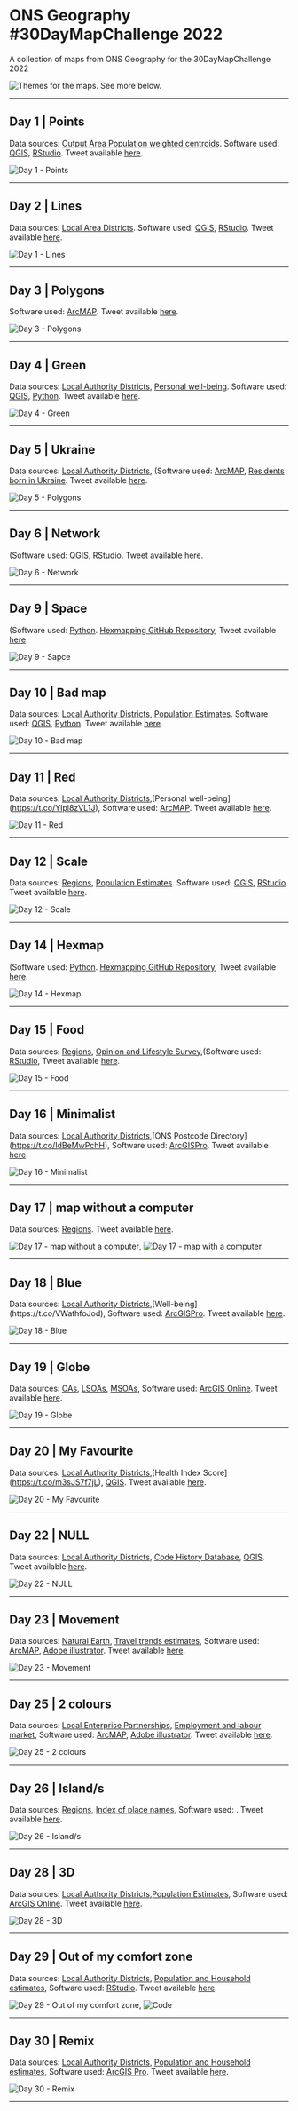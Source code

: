 # ONS Geography #30DayMapChallenge 2022
A collection of maps from ONS Geography for the 30DayMapChallenge 2022

![Themes for the maps. See more below.](https://github.com/ONSgeo/ONS_30DayMapChallenge_2022/blob/main/maps/30dmc-2022.png)

_________________

## Day 1 | Points

Data sources: [Output Area Population weighted centroids](https://geoportal.statistics.gov.uk/search?collection=Dataset&sort=name&tags=all(CTD_OA)). Software used: [QGIS](https://qgis.org), [RStudio](https://www.rstudio.com/). Tweet available [here](https://twitter.com/ONSgeography/status/1587399059224018945).

![Day 1 - Points](https://github.com/ONSgeo/ONS_30DayMapChallenge_2022/blob/main/maps/Day1_Points.png)

_________________

## Day 2 | Lines


Data sources: [Local Area Districts](https://geoportal.statistics.gov.uk/search?collection=Dataset&sort=name&tags=all(CTD_OA)). Software used: [QGIS](https://qgis.org), [RStudio](https://www.rstudio.com/). Tweet available [here](https://twitter.com/ONSgeography/status/1587746336618733570).

![Day 1 - Lines](https://github.com/ONSgeo/ONS_30DayMapChallenge_2022/blob/main/maps/Day2_Lines.png)

_________________


## Day 3 | Polygons

Software used: [ArcMAP](https://learn.arcgis.com/en/projects/get-started-with-arcmap/). Tweet available [here](https://twitter.com/ONSgeography/status/1588108730868146181).

![Day 3 - Polygons](https://github.com/ONSgeo/ONS_30DayMapChallenge_2022/blob/main/maps/Day3_Polygons.png)

_________________


## Day 4 | Green

Data sources: [Local Authority Districts](https://geoportal.statistics.gov.uk/search?collection=Dataset&sort=name&tags=all(BDY_LAD%2CDEC_2021)), [Personal well-being](https://t.co/YSoyfwpk18). Software used: [QGIS](https://qgis.org), [Python](https://www.python.org/). Tweet available [here](https://twitter.com/ONSgeography/status/1588471114010923008).

![Day 4 - Green](https://github.com/ONSgeo/ONS_30DayMapChallenge_2022/blob/main/maps/Day4_Green.png)

_________________


## Day 5 | Ukraine

Data sources: [Local Authority Districts](https://geoportal.statistics.gov.uk/search?collection=Dataset&sort=name&tags=all(BDY_LAD%2CDEC_2021)), (Software used: [ArcMAP](https://learn.arcgis.com/en/projects/get-started-with-arcmap/), [Residents born in Ukraine](https://t.co/ncAuSczrRG). Tweet available [here](https://twitter.com/ONSgeography/status/1588833508956463104).

![Day 5	- Polygons](https://github.com/ONSgeo/ONS_30DayMapChallenge_2022/blob/main/maps/Day5_Ukraine.png)

_________________


## Day 6 | Network

(Software used: [QGIS](https://qgis.org), [RStudio](https://www.rstudio.com/). Tweet available [here](https://twitter.com/ONSgeography/status/1589195898000740352).

![Day 6	- Network](https://github.com/ONSgeo/ONS_30DayMapChallenge_2022/blob/main/maps/Day6_Network.png)

_________________


## Day 9 | Space

(Software used: [Python](https://www.python.org/). [Hexmapping GitHub Repository](https://t.co/keyslES8Ti), Tweet available [here](https://twitter.com/ONSgeography/status/1590283055922487296).

![Day 9	- Sapce](https://github.com/ONSgeo/ONS_30DayMapChallenge_2022/blob/main/maps/Day9_Space.png)

_________________


## Day 10 | Bad map

Data sources: [Local Authority Districts](https://geoportal.statistics.gov.uk/search?collection=Dataset&sort=name&tags=all(BDY_LAD%2CDEC_2021)), [Population Estimates](https://t.co/arGpqrpxT7). Software used: [QGIS](https://qgis.org), [Python](https://www.python.org/). Tweet available [here](twitter.com/ONSgeography/status/1590645443989487618).

![Day 10 - Bad map](https://github.com/ONSgeo/ONS_30DayMapChallenge_2022/blob/main/maps/Day10_bad_map.png)

_________________


## Day 11 | Red

Data sources: [Local Authority Districts](https://geoportal.statistics.gov.uk/search?collection=Dataset&sort=name&tags=all(BDY_LAD%2CDEC_2021)),[Personal well-being](https://t.co/YIpi8zVL1J), Software used: [ArcMAP](https://learn.arcgis.com/en/projects/get-started-with-arcmap/). Tweet available [here](twitter.com/ONSgeography/status/1591007839383785472).

![Day 11 - Red](https://github.com/ONSgeo/ONS_30DayMapChallenge_2022/blob/main/maps/Day11_Red.png)

_________________


## Day 12 | Scale

Data sources: [Regions](geoportal.statistics.gov.uk/search?collection=Dataset&sort=name&tags=all(BDY_RGN%2CDEC_2021)), [Population Estimates](https://t.co/arGpqrpxT7). Software used: [QGIS](https://qgis.org), [RStudio](https://www.rstudio.com/). Tweet available [here](twitter.com/ONSgeography/status/1591370220039544833).

![Day 12 - Scale](https://github.com/ONSgeo/ONS_30DayMapChallenge_2022/blob/main/maps/Day12_Scale.png)

_________________


## Day 14 | Hexmap

(Software used: [Python](https://www.python.org/). [Hexmapping GitHub Repository](https://github.com/ONSgeo/HexMapping), Tweet available [here](https://twitter.com/ONSgeography/status/1592094999264391168).

![Day 14 - Hexmap](https://github.com/ONSgeo/ONS_30DayMapChallenge_2022/blob/main/maps/Day14_Hexagons.png)

_________________


## Day 15 | Food

Data sources: [Regions](geoportal.statistics.gov.uk/search?collection=Dataset&sort=name&tags=all(BDY_RGN%2CDEC_2021)), [Opinion and Lifestyle Survey](https://t.co/Q7qsY2vcaQ),(Software used: [RStudio](https://www.rstudio.com/), Tweet available [here](twitter.com/ONSgeography/status/1592555529074884612).

![Day 15 - Food](https://github.com/ONSgeo/ONS_30DayMapChallenge_2022/blob/main/maps/Day15_Food.gif)

_________________


## Day 16 | Minimalist

Data sources: [Local Authority Districts](https://geoportal.statistics.gov.uk/search?collection=Dataset&sort=name&tags=all(BDY_LAD%2CDEC_2021)),[ONS Postcode Directory](https://t.co/IdBeMwPchH), Software used: [ArcGISPro](https://pro.arcgis.com/en/pro-app/latest/get-started/get-started.htm). Tweet available [here](https://twitter.com/ONSgeography/status/1592819771166244864).

![Day 16 - Minimalist](https://github.com/ONSgeo/ONS_30DayMapChallenge_2022/blob/main/maps/Day16_Minimalist.png)

_________________


## Day 17 | map without a computer

Data sources: [Regions](geoportal.statistics.gov.uk/search?collection=Dataset&sort=name&tags=all(BDY_RGN%2CDEC_2021)). Tweet available [here](https://twitter.com/ONSgeography/status/1593182165423906817).

![Day 17 - map without a computer](https://github.com/ONSgeo/ONS_30DayMapChallenge_2022/blob/main/maps/day17_tweet1_2.png), ![Day 17 - map with a computer](https://github.com/ONSgeo/ONS_30DayMapChallenge_2022/blob/main/maps/Day17_tweet2_2.png)

_________________


## Day 18 | Blue

Data sources: [Local Authority Districts](https://geoportal.statistics.gov.uk/search?collection=Dataset&sort=name&tags=all(BDY_LAD%2CDEC_2021)),[Well-being](https://t.co/VWathfoJod), Software used: [ArcGISPro](https://pro.arcgis.com/en/pro-app/latest/get-started/get-started.htm). Tweet available [here](https://twitter.com/ONSgeography/status/1593549576023203842).

![Day 18 - Blue](https://github.com/ONSgeo/ONS_30DayMapChallenge_2022/blob/main/maps/Day18_Blue.png)

_________________


## Day 19 | Globe

Data sources: [OAs](https://geoportal.statistics.gov.uk/search?collection=Dataset&sort=name&tags=all(BDY_OA%2CDEC_2021)), [LSOAs](https://geoportal.statistics.gov.uk/search?collection=Dataset&sort=name&tags=all(BDY_LSOA%2CDEC_2021)), [MSOAs](https://geoportal.statistics.gov.uk/search?collection=Dataset&sort=name&tags=all(BDY_MSOA%2CDEC_2021)), Software used: [ArcGIS Online](https://www.arcgis.com/index.html). Tweet available [here](https://twitter.com/ONSgeography/status/1593907107127959553).

![Day 19 - Globe]()

_________________


## Day 20 | My Favourite

Data sources: [Local Authority Districts](https://geoportal.statistics.gov.uk/search?collection=Dataset&sort=name&tags=all(BDY_LAD%2CDEC_2021)),[Health Index Score](https://t.co/m3sJS7f7jL), [QGIS](https://qgis.org). Tweet available [here](https://twitter.com/ONSgeography/status/1594269320808321024).

![Day 20 - My Favourite](https://github.com/ONSgeo/ONS_30DayMapChallenge_2022/blob/main/maps/Day20_MyFav.png)

_________________


## Day 22 | NULL

Data sources: [Local Authority Districts](https://geoportal.statistics.gov.uk/search?collection=Dataset&sort=name&tags=all(BDY_LAD)), [Code History Database](https://t.co/fQvCBc9DWU), [QGIS](https://qgis.org). Tweet available [here](https://twitter.com/ONSgeography/status/1595001644600664064).

![Day 22 - NULL](https://github.com/ONSgeo/ONS_30DayMapChallenge_2022/blob/main/maps/Day22_NULL.png)

_________________


## Day 23 | Movement

Data sources: [Natural Earth](naturalearthdata.com), [Travel trends estimates](ons.gov.uk/peoplepopulationandcommunity/leisureandtourism/datasets/ukresidentsvisitsabroad), Software used: [ArcMAP](esri.com/en-us/arcgis/products/arcgis-desktop/resources), [Adobe illustrator](adobe.com/uk/). Tweet available [here](twitter.com/ONSgeography/status/1595472072322564103).

![Day 23 - Movement](https://github.com/ONSgeo/ONS_30DayMapChallenge_2022/blob/main/maps/Day23_Movement.png)

_________________


## Day 25 | 2 colours 

Data sources: [Local Enterprise Partnerships](geoportal.statistics.gov.uk/search?collection=Dataset&sort=name&tags=all(BDY_LEP%2CMAY_2021)), [Employment and labour market](https://t.co/kbJgChs6AL), Software used: [ArcMAP](esri.com/en-us/arcgis/products/arcgis-desktop/resources), [Adobe illustrator](adobe.com/uk/). Tweet available [here](https://twitter.com/ONSgeography/status/1596082516414406656).

![Day 25 - 2 colours ](https://github.com/ONSgeo/ONS_30DayMapChallenge_2022/blob/main/maps/Day25_2ColourMap.png)

_________________


## Day 26 | Island/s 

Data sources: [Regions](geoportal.statistics.gov.uk/search?collection=Dataset&sort=name&tags=all(BDY_RGN%2CDEC_2021)), [Index of place names](https://t.co/rmFdtoMAu3), Software used: [](). Tweet available [here](https://twitter.com/ONSgeography/status/1596443649771855872).

![Day 26 - Island/s ](https://github.com/ONSgeo/ONS_30DayMapChallenge_2022/blob/main/maps/Day26_Islands.png)

_________________


## Day 28 | 3D 

Data sources: [Local Authority Districts](geoportal.statistics.gov.uk/search?collection=Dataset&sort=name&tags=all(BDY_LAD%2CDEC_2021)),[Population Estimates](https://t.co/dArkpuJ64c), Software used: [ArcGIS Online](https://www.arcgis.com/home/index.html). Tweet available [here](twitter.com/ONSgeography/status/1597170937794797568).

![Day 28 - 3D ]()

_________________


## Day 29 | Out of my comfort zone

Data sources: [Local Authority Districts](geoportal.statistics.gov.uk/search?collection=Dataset&sort=name&tags=all(BDY_LAD%2CDEC_2021)), [Population and Household estimates](https://www.ons.gov.uk/peoplepopulationandcommunity/populationandmigration/populationestimates/bulletins/populationandhouseholdestimatesenglandandwales/census2021unroundeddata), Software used: [RStudio](https://www.rstudio.com/). Tweet available [here](https://twitter.com/ONSgeography/status/1597530809120051200).

![Day 29 - Out of my comfort zone](https://github.com/ONSgeo/ONS_30DayMapChallenge_2022/blob/main/maps/Day29_OutofMyComfortZone2.png), ![Code](https://github.com/ONSgeo/ONS_30DayMapChallenge_2022/blob/main/maps/Day29_OutOfMyComfortZone_carbon.png)

_________________


## Day 30 | Remix

Data sources: [Local Authority Districts](geoportal.statistics.gov.uk/search?collection=Dataset&sort=name&tags=all(BDY_LAD%2CDEC_2021)), [Population and Household estimates](), Software used: [ArcGIS Pro](https://pro.arcgis.com/en/pro-app/latest/get-started/get-started.htm). Tweet available [here](twitter.com/ONSgeography/status/1597893208327028738).

![Day 30 - Remix](https://github.com/ONSgeo/ONS_30DayMapChallenge_2022/blob/main/maps/Day30_Remix_GoodMap.png)

_________________









